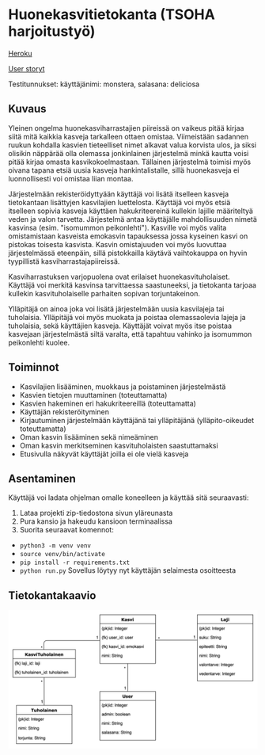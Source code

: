 # Huonekasvitietokanta (TSOHA harjoitustyö)

[Heroku](https://huonekasvitietokanta.herokuapp.com)

[User storyt](https://github.com/viltas/Huonekasvitietokanta/blob/master/documentation/userstoryt.md#user-storyt) 

Testitunnukset: käyttäjänimi: monstera, salasana: deliciosa

## Kuvaus

Yleinen ongelma huonekasviharrastajien piireissä on vaikeus pitää kirjaa siitä mitä kaikkia kasveja tarkalleen ottaen omistaa. Viimeistään sadannen ruukun kohdalla kasvien tieteelliset nimet alkavat valua korvista ulos, ja siksi olisikin näppärää olla olemassa jonkinlainen järjestelmä minkä kautta voisi pitää kirjaa omasta kasvikokoelmastaan. Tällainen järjestelmä toimisi myös oivana tapana etsiä uusia kasveja hankintalistalle, sillä huonekasveja ei luonnollisesti voi omistaa liian montaa.

Järjestelmään rekisteröidyttyään käyttäjä voi lisätä itselleen kasveja tietokantaan lisättyjen kasvilajien luettelosta. Käyttäjä voi myös etsiä itselleen sopivia kasveja käyttäen hakukriteereinä kullekin lajille määriteltyä veden ja valon tarvetta. Järjestelmä antaa käyttäjälle mahdollisuuden nimetä kasvinsa (esim. "isomummon peikonlehti"). Kasville voi myös valita omistamistaan kasveista emokasvin tapauksessa jossa kyseinen kasvi on pistokas toisesta kasvista. Kasvin omistajuuden voi myös luovuttaa järjestelmässä eteenpäin, sillä pistokkailla käytävä vaihtokauppa on hyvin tyypillistä kasviharrastajapiireissä.

Kasviharrastuksen varjopuolena ovat erilaiset huonekasvituholaiset. Käyttäjä voi merkitä kasvinsa tarvittaessa saastuneeksi, ja tietokanta tarjoaa kullekin kasvituholaiselle parhaiten sopivan torjuntakeinon.

Ylläpitäjä on ainoa joka voi lisätä järjestelmään uusia kasvilajeja tai tuholaisia. Ylläpitäjä voi myös muokata ja poistaa olemassaolevia lajeja ja tuholaisia, sekä käyttäjien kasveja. Käyttäjät voivat myös itse poistaa kasvejaan järjestelmästä siltä varalta, että tapahtuu vahinko ja isomummon peikonlehti kuolee.


## Toiminnot

- Kasvilajien lisääminen, muokkaus ja poistaminen järjestelmästä
- Kasvien tietojen muuttaminen (toteuttamatta)
- Kasvien hakeminen eri hakukriteereillä (toteuttamatta)
- Käyttäjän rekisteröityminen
- Kirjautuminen järjestelmään käyttäjänä tai ylläpitäjänä (ylläpito-oikeudet toteuttamatta)
- Oman kasvin lisääminen sekä nimeäminen
- Oman kasvin merkitseminen kasvituholaisten saastuttamaksi
- Etusivulla näkyvät käyttäjät joilla ei ole vielä kasveja


## Asentaminen

Käyttäjä voi ladata ohjelman omalle koneelleen ja käyttää sitä seuraavasti:

1. Lataa projekti zip-tiedostona sivun yläreunasta
2. Pura kansio ja hakeudu kansioon terminaalissa
3. Suorita seuraavat komennot:
- ```python3 -m venv venv```
- ```source venv/bin/activate```
- ```pip install -r requirements.txt```
- ```python run.py```
Sovellus löytyy nyt käyttäjän selaimesta osoitteesta 



## Tietokantakaavio
![Tietokantakaavio](https://raw.githubusercontent.com/viltas/Huonekasvitietokanta/master/kasvitietokanta-kaavio.png)

